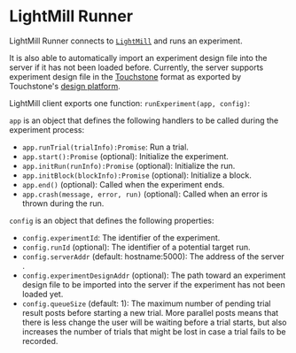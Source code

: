 # LightMill Runner

LightMill Runner connects to [`LightMill`](https://github.com/QuentinRoy/LightMill) and runs an experiment.

It is also able to automatically import an experiment design file into the server if it has not been loaded before.
Currently, the server supports experiment design file in the [Touchstone](https://www.lri.fr/%7Eappert/website/touchstone/touchstone.html) format as exported by Touchstone's [design platform](https://github.com/jdfekete/touchstone-platforms/tree/master/design-platform).

LightMill client exports one function: `runExperiment(app, config)`:

`app` is an object that defines the following handlers to be called during the experiment process:
- `app.runTrial(trialInfo):Promise`: Run a trial.
- `app.start():Promise` (optional): Initialize the experiment.
- `app.initRun(runInfo):Promise` (optional): Initialize the run.
- `app.initBlock(blockInfo):Promise` (optional): Initialize a block.
- `app.end()` (optional): Called when the experiment ends.
- `app.crash(message, error, run)` (optional): Called when an error is thrown during the run.

`config` is an object that defines the following properties:
- `config.experimentId`: The identifier of the experiment.
- `config.runId` (optional): The identifier of a potential target run.
- `config.serverAddr` (default: hostname:5000): The address of the server .
- `config.experimentDesignAddr` (optional): The path toward an experiment design file to be imported into the server if the experiment has not been loaded yet.
- `config.queueSize` (default: 1): The maximum number of pending trial result posts before starting a new trial. More parallel posts means that there is less change the user will be waiting before a trial starts, but also increases the number of trials that might be lost in case a trial fails to be recorded.